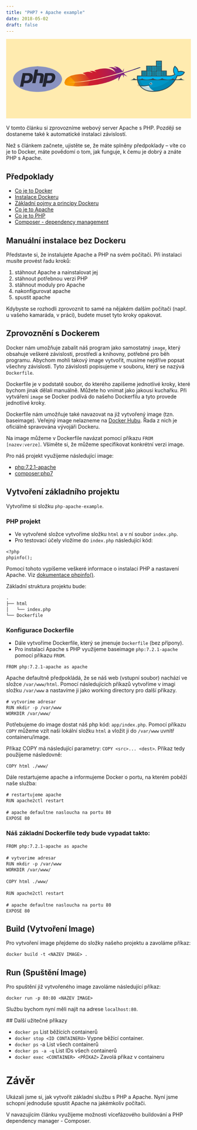 ```yaml
---
title: "PHP7 + Apache example"
date: 2018-05-02
draft: false
---
```


![Logo PHP a Apache](image.png)

V tomto článku si zprovozníme webový server Apache s PHP. Později se dostaneme také k automatické instalaci závislostí.

Než s článkem začnete, ujistěte se, že máte splněny předpoklady – víte co je to Docker, máte povědomí o tom, jak funguje, k čemu je dobrý a znáte PHP s Apache.

## Předpoklady
- [Co je to Docker](https://www.docker.com/what-docker)
- [Instalace Dockeru](https://docs.docker.com/install/)
- [Základní pojmy a principy Dockeru](https://docs.docker.com/get-started/)
- [Co je to Apache](https://cs.wikipedia.org/wiki/Apache_HTTP_Server)
- [Co je to PHP](http://php.net/)
- [Composer - dependency management](https://getcomposer.org/doc/00-intro.md#dependency-management)


## Manuální instalace bez Dockeru

Představte si, že instalujete Apache a PHP na svém počítači. Při instalaci musíte provést řadu kroků:

1. stáhnout Apache a nainstalovat jej
2. stáhnout potřebnou verzi PHP
3. stáhnout moduly pro Apache
4. nakonfigurovat apache
5. spustit apache

Kdybyste se rozhodli zprovoznit to samé na nějakém dalším počítači (např. u vašeho kamaráda, v práci), budete muset tyto kroky opakovat.

## Zprovoznění s Dockerem

Docker nám umožňuje zabalit náš program jako samostatný `image`, který obsahuje veškeré závislosti, prostředí a knihovny, potřebné pro běh programu.
Abychom mohli takový image vytvořit, musíme nejdříve popsat všechny závislosti. Tyto závislosti popisujeme v souboru, který se nazývá `Dockerfile`.

Dockerfile je v podstatě soubor, do kterého zapíšeme jednotlivé kroky, které bychom jinak dělali manuálně. Můžete ho vnímat jako jakousi kuchařku.
Při vytváření `image` se Docker podívá do našeho Dockerfilu a tyto provede jednotlivé kroky.

Dockerfile nám umožňuje také navazovat na již vytvořený image (tzn. baseimage). Veřejný image nelazneme na [Docker Hubu](https://hub.docker.com/).
Řada z nich je oficiálně spravována vývojáři Dockeru.

Na image můžeme v Dockerfile navázat pomocí příkazu `FROM [nazev:verze]`. Všiměte si, že můžeme specifikovat konkrétní verzi image.

Pro náš projekt využijeme následující image:

- [php:7.2.1-apache](https://hub.docker.com/_/php/)
- [composer:php7](https://hub.docker.com/_/composer/)


##  Vytvoření základního projektu

Vytvoříme si složku `php-apache-example`.

### PHP projekt

- Ve vytvořené složce vytvoříme složku `html` a v ní soubor `index.php`.
- Pro testovací účely vložíme do `index.php` následující kód:
```
<?php
phpinfo();
```
Pomocí tohoto vypíšeme veškeré informace o instalaci PHP a nastavení Apache. Viz [dokumentace phpinfo()](http://php.net/manual/en/function.phpinfo.php).

Základní struktura projektu bude:
```
.
├── html
│   └── index.php
└── Dockerfile
```


### Konfigurace Dockerfile

- Dále vytvoříme Dockerfile, který se jmenuje `Dockerfile` (bez přípony).
- Pro instalaci Apache s PHP využijeme baseimage `php:7.2.1-apache` pomocí příkazu `FROM`.

```
FROM php:7.2.1-apache as apache
```

Apache defaultně předpokládá, že se náš web (vstupní soubor) nachází ve složce `/var/www/html`.
Pomocí následujících příkazů vytvoříme v imagi složku `/var/www` a nastavíme ji jako working directory pro další příkazy.

```
# vytvorime adresar
RUN mkdir -p /var/www
WORKDIR /var/www/
```

Potřebujeme do image dostat náš php kód: `app/index.php`. Pomocí příkazu `COPY` můžeme vzít naši lokální složku `html` a vložit ji do `/var/www` uvnitř containeru/image.

Příkaz COPY má následující parametry: `COPY <src>... <dest>`. Příkaz tedy použijeme následovně:

```
COPY html ./www/
```

Dále restartujeme apache a informujeme Docker o portu, na kterém poběží naše služba:

```
# restartujeme apache
RUN apache2ctl restart

# apache defaultne nasloucha na portu 80
EXPOSE 80
```

### Náš základní Dockerfile tedy bude vypadat takto:

```
FROM php:7.2.1-apache as apache

# vytvorime adresar
RUN mkdir -p /var/www
WORKDIR /var/www/

COPY html ./www/

RUN apache2ctl restart

# apache defaultne nasloucha na portu 80
EXPOSE 80

```

## Build (Vytvoření Image)

Pro vytvoření image přejdeme do složky našeho projektu a zavoláme příkaz:

```
docker build -t <NAZEV IMAGE> .
```

## Run (Spuštění Image)

Pro spuštění již vytvořeného image zavoláme následující příkaz:

```
docker run -p 80:80 <NAZEV IMAGE>
```

Službu bychom nyní měli najít na adrese `localhost:80`.

## Další užitečné příkazy

- `docker ps` List běžících containerů
- `docker stop <ID CONTAINERU>` Vypne běžící container.
- `docker ps` -a List všech containerů
- `docker ps -a -q` List IDs všech containerů
- `docker exec <CONTAINER> <PŘÍKAZ>` Zavolá příkaz v containeru

# Závěr
Ukázali jsme si, jak vytvořit základní službu s PHP a Apache. Nyní jsme schopní jednoduše spustit Apache na jakémkoliv počítači.

V navazujícím článku využijeme možnosti vícefázového buildování a PHP dependency manager - Composer.